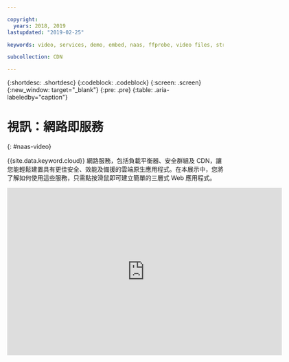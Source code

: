 ```yaml
---

copyright:
  years: 2018, 2019
lastupdated: "2019-02-25"

keywords: video, services, demo, embed, naas, ffprobe, video files, stream

subcollection: CDN

---
```


{:shortdesc: .shortdesc}
{:codeblock: .codeblock}
{:screen: .screen}
{:new_window: target="_blank"}
{:pre: .pre}
{:table: .aria-labeledby="caption"}

# 視訊：網路即服務
{: #naas-video}

{{site.data.keyword.cloud}} 網路服務，包括負載平衡器、安全群組及 CDN，讓您能輕鬆建置具有更佳安全、效能及備援的雲端原生應用程式。在本展示中，您將了解如何使用這些服務，只需點按滑鼠即可建立簡單的三層式 Web 應用程式。

<p>
  <div class="embed-responsive embed-responsive-16by9">
    <iframe class="embed-responsive-item" id="youtubeplayer" type="text/html" title="展示" width="640" height="390" src="https://www.youtube.com/embed/LRvNCXvtkX0?rel=0" frameborder="0" webkitallowfullscreen mozallowfullscreen allowfullscreen> </iframe>
  </div>
</p>
